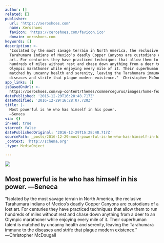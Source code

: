 ```yaml
---
author: []
related: []
publisher:
  url: 'https://xeroshoes.com'
  name: Xeroshoes
  favicon: 'https://xeroshoes.com/favicon.ico'
  domain: xeroshoes.com
keywords: []
description: >-
  "Isolated by the most savage terrain in North America, the reclusive
  Tarahumara Indians of Mexico’s deadly Copper Canyons are custodians of a lost
  art. For centuries they have practiced techniques that allow them to run
  hundreds of miles without rest and chase down anything from a deer to an
  Olympic marathoner while enjoying every mile of it. Their superhuman talent is
  matched by uncanny health and serenity, leaving the Tarahumara immune to the
  diseases and strife that plague modern existence." ―Christopher McDougall
app_links: []
isBasedOnUrl: >-
  https://xeroshoes.com/wp-content/themes/commercegurus/images/home-features/support-tarahumara.jpg
datePublished: '2016-12-29T16:28:48.717Z'
dateModified: '2016-12-29T16:28:07.720Z'
title: |-
  Most powerful is he who has himself in his power. 
  ―Seneca
via: {}
inFeed: true
starred: false
datePublishedOriginal: '2016-12-29T16:28:48.717Z'
sourcePath: _posts/2016-12-29-most-powerful-is-he-who-has-himself-in-his-power-seneca.md
_context: 'http://schema.org'
_type: MediaObject

---
```

<article style=""><img src="https://xeroshoes.com/wp-content/themes/commercegurus/images/home-features/support-tarahumara.jpg" /><h1>Most powerful is he who has himself in his power. 
―Seneca</h1><p>"Isolated by the most savage terrain in North America, the reclusive Tarahumara Indians of Mexico’s deadly Copper Canyons are custodians of a lost art. For centuries they have practiced techniques that allow them to run hundreds of miles without rest and chase down anything from a deer to an Olympic marathoner while enjoying every mile of it. Their superhuman talent is matched by uncanny health and serenity, leaving the Tarahumara immune to the diseases and strife that plague modern existence." ―Christopher McDougall</p></article>